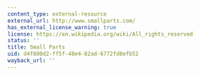 ```yaml
---
content_type: external-resource
external_url: http://www.smallparts.com/
has_external_license_warning: true
license: https://en.wikipedia.org/wiki/All_rights_reserved
status: ''
title: Small Parts
uid: d4f800d2-ff5f-48e4-82ad-6772fd8efb52
wayback_url: ''
---
```

